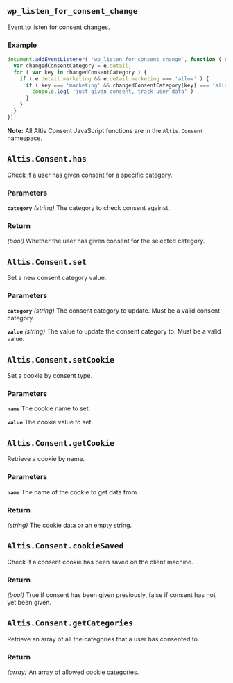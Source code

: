 ## `wp_listen_for_consent_change`

Event to listen for consent changes.

### Example

```js
document.addEventListener( 'wp_listen_for_consent_change', function ( e ) {
  var changedConsentCategory = e.detail;
  for ( var key in changedConsentCategory ) {
    if ( e.detail.marketing && e.detail.marketing === 'allow' ) {
      if ( key === 'marketing' && changedConsentCategory[key] === 'allow' ) {
        console.log( 'just given consent, track user data' )
      }
    }
  }
});
```

**Note:** All Altis Consent JavaScript functions are in the `Altis.Consent` namespace.

## `Altis.Consent.has`

Check if a user has given consent for a specific category.

### Parameters

**`category`** _(string)_ The category to check consent against.

### Return

_(bool)_ Whether the user has given consent for the selected category.

## `Altis.Consent.set`

Set a new consent category value.

### Parameters

**`category`** _(string)_ The consent category to update. Must be a valid consent category.

**`value`** _(string)_ The value to update the consent category to. Must be a valid value.

## `Altis.Consent.setCookie`

Set a cookie by consent type.

### Parameters

**`name`** The cookie name to set.

**`value`** The cookie value to set.

## `Altis.Consent.getCookie`

Retrieve a cookie by name.

### Parameters

**`name`** The name of the cookie to get data from.

### Return

_(string)_ The cookie data or an empty string.

## `Altis.Consent.cookieSaved`

Check if a consent cookie has been saved on the client machine.

### Return

_(bool)_ True if consent has been given previously, false if consent has not yet been given.

## `Altis.Consent.getCategories`

Retrieve an array of all the categories that a user has consented to.

### Return

_(array)_ An array of allowed cookie categories.
